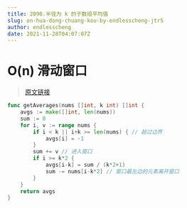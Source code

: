 ```yaml
---
title: 2090.半径为 k 的子数组平均值
slug: on-hua-dong-chuang-kou-by-endlesscheng-jtr5
author: endlesscheng
date: 2021-11-28T04:07:07Z
---
```

# O(n) 滑动窗口
 
> [原文链接](https://leetcode.cn/problems/k-radius-subarray-averages/solution/on-hua-dong-chuang-kou-by-endlesscheng-jtr5)
```go
func getAverages(nums []int, k int) []int {
	avgs := make([]int, len(nums))
	sum := 0
	for i, v := range nums {
		if i < k || i+k >= len(nums) { // 超过边界
			avgs[i] = -1
		}
		sum += v // 进入窗口
		if i >= k*2 {
			avgs[i-k] = sum / (k*2+1)
			sum -= nums[i-k*2] // 窗口最左边的元素离开窗口
		}
	}
	return avgs
}
```
